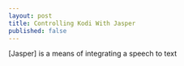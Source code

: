 ```yaml
---
layout: post
title: Controlling Kodi With Jasper
published: false
---
```


[Jasper] is a means of integrating a speech to text 
